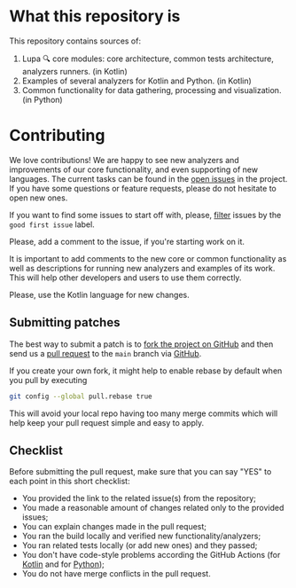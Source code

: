 # What this repository is

This repository contains sources of:
1. Lupa 🔍 core modules: core architecture, common tests architecture, analyzers runners. (in Kotlin)
2. Examples of several analyzers for Kotlin and Python. (in Kotlin)
3. Common functionality for data gathering, processing and visualization. (in Python)   

# Contributing

We love contributions! We are happy to see new analyzers and improvements of our core functionality, 
and even supporting of new languages. 
The current tasks can be found in the [open issues](https://github.com/JetBrains-Research/Lupa/issues) in the project.
If you have some questions or feature requests, please do not hesitate to open new ones.

If you want to find some issues to start off with, please, [filter](https://github.com/JetBrains-Research/Lupa/issues?q=is%3Aissue+is%3Aopen+label%3A%22good+first+issue%22) issues by the `good first issue` label.

Please, add a comment to the issue, if you're starting work on it.

It is important to add comments to the new core or common functionality as well as descriptions 
for running new analyzers and examples of its work.
This will help other developers and users to use them correctly.

Please, use the Kotlin language for new changes.

## Submitting patches

The best way to submit a patch is to [fork the project on GitHub](https://help.github.com/articles/fork-a-repo/) 
and then send us a [pull request](https://help.github.com/articles/creating-a-pull-request/) 
to the `main` branch via [GitHub](https://github.com).

If you create your own fork, it might help to enable rebase by default
when you pull by executing
``` bash
git config --global pull.rebase true
```
This will avoid your local repo having too many merge commits
which will help keep your pull request simple and easy to apply.

## Checklist

Before submitting the pull request, make sure that you can say "YES" to each point in this short checklist:

- You provided the link to the related issue(s) from the repository;
- You made a reasonable amount of changes related only to the provided issues;
- You can explain changes made in the pull request;
- You ran the build locally and verified new functionality/analyzers;
- You ran related tests locally (or add new ones) and they passed;
- You don't have code-style problems according the GitHub Actions 
  (for [Kotlin](https://github.com/JetBrains-Research/Lupa/blob/main/.github/workflows/kotlin-build.yml) 
  and for [Python](https://github.com/JetBrains-Research/Lupa/blob/main/.github/workflows/python-build.yml));
- You do not have merge conflicts in the pull request.
